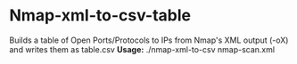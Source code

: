 # Nmap-xml-to-csv-table
Builds a table of Open Ports/Protocols to IPs from Nmap's XML output (-oX) and writes them as table.csv
**Usage:** 
./nmap-xml-to-csv nmap-scan.xml
